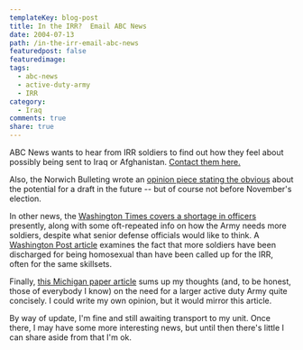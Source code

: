 ```yaml
---
templateKey: blog-post
title: In the IRR?  Email ABC News
date: 2004-07-13
path: /in-the-irr-email-abc-news
featuredpost: false
featuredimage:
tags:
  - abc-news
  - active-duty-army
  - IRR
category:
  - Iraq
comments: true
share: true
---
```


ABC News wants to hear from IRR soldiers to find out how they feel about possibly being sent to Iraq or Afghanistan. [Contact them here.](http://abcnews.go.com/sections/wnt/US/individual_ready_reserve_mailform_040706.html)

Also, the Norwich Bulleting wrote an [opinion piece stating the obvious](http://www.norwichbulletin.com/news/stories/20040709/opinion/808144.html) about the potential for a draft in the future -- but of course not before November's election.

In other news, the [Washington Times covers a shortage in officers](http://washingtontimes.com/national/20040712-121948-5153r.htm) presently, along with some oft-repeated info on how the Army needs more soldiers, despite what senior defense officials would like to think. A [Washington Post article](http://www.washingtonpost.com/wp-dyn/articles/A43461-2004Jul11.html) examines the fact that more soldiers have been discharged for being homosexual than have been called up for the IRR, often for the same skillsets.

Finally, [this Michigan paper article](http://www.mlive.com/news/grpress/index.ssf?/base/news-1/108954090295260.xml) sums up my thoughts (and, to be honest, those of everybody I know) on the need for a larger active duty Army quite concisely. I could write my own opinion, but it would mirror this article.

By way of update, I'm fine and still awaiting transport to my unit. Once there, I may have some more interesting news, but until then there's little I can share aside from that I'm ok.
